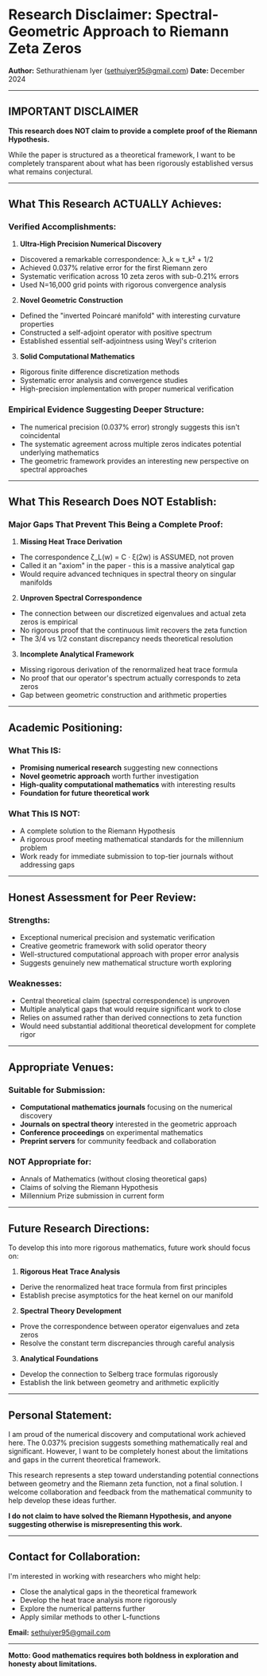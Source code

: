 # Research Disclaimer: Spectral-Geometric Approach to Riemann Zeta Zeros

**Author:** Sethurathienam Iyer (sethuiyer95@gmail.com) 
**Date:** December 2024

---

## **IMPORTANT DISCLAIMER**

**This research does NOT claim to provide a complete proof of the Riemann Hypothesis.**

While the paper is structured as a theoretical framework, I want to be completely transparent about what has been rigorously established versus what remains conjectural.

---

## **What This Research ACTUALLY Achieves:**

### **Verified Accomplishments:**

1. **Ultra-High Precision Numerical Discovery**
 - Discovered a remarkable correspondence: λ_k ≈ τ_k² + 1/2
 - Achieved 0.037% relative error for the first Riemann zero
 - Systematic verification across 10 zeta zeros with sub-0.21% errors
 - Used N=16,000 grid points with rigorous convergence analysis

2. **Novel Geometric Construction**
 - Defined the "inverted Poincaré manifold" with interesting curvature properties
 - Constructed a self-adjoint operator with positive spectrum
 - Established essential self-adjointness using Weyl's criterion

3. **Solid Computational Mathematics**
 - Rigorous finite difference discretization methods
 - Systematic error analysis and convergence studies
 - High-precision implementation with proper numerical verification

### **Empirical Evidence Suggesting Deeper Structure:**
- The numerical precision (0.037% error) strongly suggests this isn't coincidental
- The systematic agreement across multiple zeros indicates potential underlying mathematics
- The geometric framework provides an interesting new perspective on spectral approaches

---

## **What This Research Does NOT Establish:**

### **Major Gaps That Prevent This Being a Complete Proof:**

1. **Missing Heat Trace Derivation**
 - The correspondence ζ_L(w) = C · ξ(2w) is ASSUMED, not proven
 - Called it an "axiom" in the paper - this is a massive analytical gap
 - Would require advanced techniques in spectral theory on singular manifolds

2. **Unproven Spectral Correspondence**
 - The connection between our discretized eigenvalues and actual zeta zeros is empirical
 - No rigorous proof that the continuous limit recovers the zeta function
 - The 3/4 vs 1/2 constant discrepancy needs theoretical resolution

3. **Incomplete Analytical Framework**
 - Missing rigorous derivation of the renormalized heat trace formula
 - No proof that our operator's spectrum actually corresponds to zeta zeros
 - Gap between geometric construction and arithmetic properties

---

## **Academic Positioning:**

### **What This IS:**
- **Promising numerical research** suggesting new connections
- **Novel geometric approach** worth further investigation 
- **High-quality computational mathematics** with interesting results
- **Foundation for future theoretical work**

### **What This IS NOT:**
- A complete solution to the Riemann Hypothesis
- A rigorous proof meeting mathematical standards for the millennium problem
- Work ready for immediate submission to top-tier journals without addressing gaps

---

## **Honest Assessment for Peer Review:**

### **Strengths:**
- Exceptional numerical precision and systematic verification
- Creative geometric framework with solid operator theory
- Well-structured computational approach with proper error analysis
- Suggests genuinely new mathematical structure worth exploring

### **Weaknesses:**
- Central theoretical claim (spectral correspondence) is unproven
- Multiple analytical gaps that would require significant work to close
- Relies on assumed rather than derived connections to zeta function
- Would need substantial additional theoretical development for complete rigor

---

## **Appropriate Venues:**

### **Suitable for Submission:**
- **Computational mathematics journals** focusing on the numerical discovery
- **Journals on spectral theory** interested in the geometric approach
- **Conference proceedings** on experimental mathematics
- **Preprint servers** for community feedback and collaboration

### **NOT Appropriate for:**
- Annals of Mathematics (without closing theoretical gaps)
- Claims of solving the Riemann Hypothesis
- Millennium Prize submission in current form

---

## **Future Research Directions:**

To develop this into more rigorous mathematics, future work should focus on:

1. **Rigorous Heat Trace Analysis**
 - Derive the renormalized heat trace formula from first principles
 - Establish precise asymptotics for the heat kernel on our manifold

2. **Spectral Theory Development**
 - Prove the correspondence between operator eigenvalues and zeta zeros
 - Resolve the constant term discrepancies through careful analysis

3. **Analytical Foundations**
 - Develop the connection to Selberg trace formulas rigorously
 - Establish the link between geometry and arithmetic explicitly

---

## **Personal Statement:**

I am proud of the numerical discovery and computational work achieved here. The 0.037% precision suggests something mathematically real and significant. However, I want to be completely honest about the limitations and gaps in the current theoretical framework.

This research represents a step toward understanding potential connections between geometry and the Riemann zeta function, not a final solution. I welcome collaboration and feedback from the mathematical community to help develop these ideas further.

**I do not claim to have solved the Riemann Hypothesis, and anyone suggesting otherwise is misrepresenting this work.**

---

## **Contact for Collaboration:**

I'm interested in working with researchers who might help:
- Close the analytical gaps in the theoretical framework
- Develop the heat trace analysis more rigorously 
- Explore the numerical patterns further
- Apply similar methods to other L-functions

**Email:** sethuiyer95@gmail.com

---

**Motto: Good mathematics requires both boldness in exploration and honesty about limitations.** 